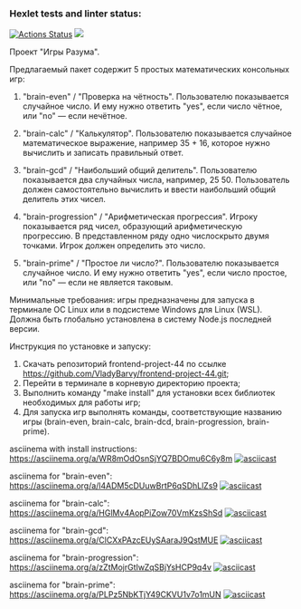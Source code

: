### Hexlet tests and linter status:
[![Actions Status](https://github.com/VladyBarvy/frontend-project-44/workflows/hexlet-check/badge.svg)](https://github.com/VladyBarvy/frontend-project-44/actions)
<a href="https://codeclimate.com/github/VladyBarvy/frontend-project-44/maintainability"><img src="https://api.codeclimate.com/v1/badges/6ca230844b40256cf9dd/maintainability" /></a>

Проект "Игры Разума".

Предлагаемый пакет содержит 5 простых математических консольных игр:

1) "brain-even" / "Проверка на чётность". 
Пользователю показывается случайное число. 
И ему нужно ответить "yes", если число чётное, или "no" — если нечётное.

2) "brain-calc" / "Калькулятор". 
Пользователю показывается случайное математическое выражение, например 35 + 16, 
которое нужно вычислить и записать правильный ответ.

3) "brain-gcd" / "Наибольший общий делитель". 
Пользователю показывается два случайных числа, например, 25 50.
Пользователь должен самостоятельно вычислить и ввести наибольший общий делитель этих чисел.

4) "brain-progression" / "Арифметическая прогрессия". 
Игроку показывается ряд чисел, образующий арифметическую прогрессию.
В представленном ряду одно числоскрыто двумя точками. Игрок должен определить это число.

5) "brain-prime" / "Простое ли число?". 
Пользователю показывается случайное число. 
И ему нужно ответить "yes", если число простое, или "no" — если не является таковым.


Минимальные требования: игры предназначены для запуска в терминале ОС Linux или 
в подсистеме Windows для Linux (WSL). Должна быть глобально установлена в систему Node.js последней версии.



Инструкция по установке и запуску:
1) Скачать репозиторий frontend-project-44 по ссылке https://github.com/VladyBarvy/frontend-project-44.git;
2) Перейти в терминале в корневую директорию проекта;
3) Выполнить команду "make install" для установки всех библиотек необходимых для работы игр;
4) Для запуска игр выполнять команды, соответствующие названию игры (brain-even, brain-calc, brain-dcd, brain-progression, brain-prime).


asciinema with install instructions:
https://asciinema.org/a/WR8mOdOsnSjYQ7BDOmu6C6y8m
[![asciicast](https://asciinema.org/a/WR8mOdOsnSjYQ7BDOmu6C6y8m.svg)](https://asciinema.org/a/WR8mOdOsnSjYQ7BDOmu6C6y8m)



asciinema for "brain-even":
https://asciinema.org/a/l4ADM5cDUuwBrtP6qSDhLlZs9
[![asciicast](https://asciinema.org/a/l4ADM5cDUuwBrtP6qSDhLlZs9.svg)](https://asciinema.org/a/l4ADM5cDUuwBrtP6qSDhLlZs9)



asciinema for "brain-calc":
https://asciinema.org/a/HGlMv4AopPiZow70VmKzsShSd
[![asciicast](https://asciinema.org/a/HGlMv4AopPiZow70VmKzsShSd.svg)](https://asciinema.org/a/HGlMv4AopPiZow70VmKzsShSd)



asciinema for "brain-gcd":
https://asciinema.org/a/ClCXxPAzcEUySAaraJ9QstMUE
[![asciicast](https://asciinema.org/a/ClCXxPAzcEUySAaraJ9QstMUE.svg)](https://asciinema.org/a/ClCXxPAzcEUySAaraJ9QstMUEb)



asciinema for "brain-progression":
https://asciinema.org/a/zZtMojrGtIwZqSBjYsHCP9q4v
[![asciicast](https://asciinema.org/a/zZtMojrGtIwZqSBjYsHCP9q4v.svg)](https://asciinema.org/a/zZtMojrGtIwZqSBjYsHCP9q4v)



asciinema for "brain-prime":
https://asciinema.org/a/PLPz5NbKTjY49CKVU1v7o1mUN
[![asciicast](https://asciinema.org/a/PLPz5NbKTjY49CKVU1v7o1mUN.svg)](https://asciinema.org/a/PLPz5NbKTjY49CKVU1v7o1mUN)
